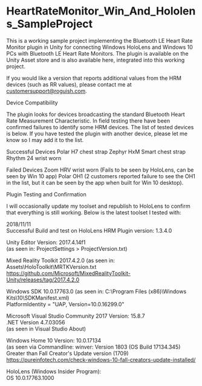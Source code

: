 # HeartRateMonitor_Win_And_Hololens_SampleProject  
  
This is a working sample project implementing the Bluetooth LE Heart Rate Monitor plugin in Unity for connecting Windows HoloLens and Windows 10 PCs with Bluetooth LE Heart Rate Monitors. The plugin is available on the Unity Asset store and is also available here, integrated into this working project.   
  
If you would like a version that reports additional values from the HRM devices (such as RR values), please contact me at customersupport@roguish.com.  
  
Device Compatibility  
   
The plugin looks for devices broadcasting the standard Bluetooth Heart Rate Measurement Characteristic. In field testing there have been confirmed failures to identify some HRM devices. The list of tested devices is below. If you have tested the plugin with another device, please let me know so I may add it to the list. 

Successful Devices
Polar H7 chest strap
Zephyr HxM Smart chest strap 
Rhythm 24 wrist worn 

Failed Devices
Zoom HRV wrist worn (Fails to be seen by HoloLens, can be seen by Win 10 app)
Polar OH1 (2 customers reported failure to see the OH1 in the list, but it can be seen by the app when built for Win 10 desktop).
  
  
Plugin Testing and Confirmation
  
I will occasionally update my toolset and republish to HoloLens to confirm that everything is still working. Below is the latest toolset I tested with:
   
2018/11/11  
Successful Build and test on HoloLens
HRM Plugin version: 1.3.4.0

Unity Editor Version: 2017.4.14f1  
(as seen in: ProjectSettings > ProjectVersion.txt)
  
Mixed Reality Toolkit 2017.4.2.0 (as seen in: Assets\HoloToolkit\MRTKVersion.txt  
https://github.com/Microsoft/MixedRealityToolkit-Unity/releases/tag/2017.4.2.0  
  
Windows SDK 10.0.17763.0 (as seen in: C:\Program Files (x86)\Windows Kits\10\SDKManifest.xml)   
PlatformIdentity = "UAP, Version=10.0.16299.0"   
  
Microsoft Visual Studio Community 2017 Version: 15.8.7  
.NET Version 4.7.03056  
(as seen in Visual Studio About)  
  
Windows Home 10 Version: 10.0.17134  
(as seen via Commandline: winver: Version 1803 (OS Build 17134.345)  
Greater than Fall Creator's Update version (1709)   
https://pureinfotech.com/check-windows-10-fall-creators-update-installed/  
  
HoloLens (Windows Insider Program):  
OS 10.0.17763.1000  
  
  
  
